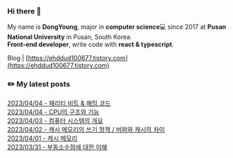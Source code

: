 ### Hi there 👋

My name is **DongYoung**, major in **computer science**💻 since 2017 at **Pusan National University** in Pusan, South Korea.  
**Front-end developer**, write code with **react & typescript**.

Blog | [https://ehddud100677.tistory.com](https://ehddud100677.tistory.com)

### ✏️ My latest posts

[2023/04/04 - 패리티 비트 & 해밍 코드](https://ehddud100677.tistory.com/790) <br/>
[2023/04/04 - CPU의 구조와 기능](https://ehddud100677.tistory.com/789) <br/>
[2023/04/03 - 컴퓨터 시스템의 개요](https://ehddud100677.tistory.com/788) <br/>
[2023/04/02 - 캐시 메모리의 쓰기 정책 / 버퍼와 캐시의 차이](https://ehddud100677.tistory.com/787) <br/>
[2023/04/01 - 캐시 메모리](https://ehddud100677.tistory.com/786) <br/>
[2023/03/31 - 부동소수점에 대한 이해](https://ehddud100677.tistory.com/784) <br/>

